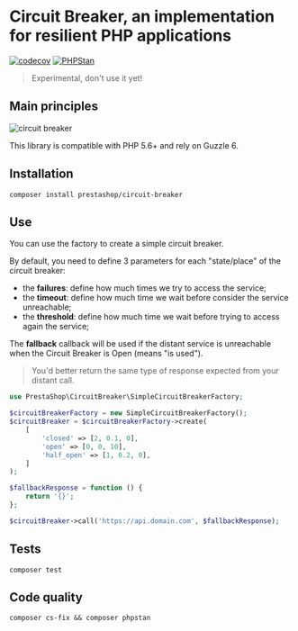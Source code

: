 # Circuit Breaker, an implementation for resilient PHP applications

[![codecov](https://codecov.io/gh/PrestaShop/circuit-breaker/branch/master/graph/badge.svg)](https://codecov.io/gh/PrestaShop/circuit-breaker) [![PHPStan](https://img.shields.io/badge/PHPStan-level%207%2F7-brightgreen.svg)](https://shields.io/#/)

> Experimental, don't use it yet!

## Main principles

![circuit breaker](https://user-images.githubusercontent.com/1247388/49721725-438bd700-fc63-11e8-8498-82ca681b15fb.png)

This library is compatible with PHP 5.6+ and rely on Guzzle 6.

## Installation

```
composer install prestashop/circuit-breaker
```

## Use

You can use the factory to create a simple circuit breaker.

By default, you need to define 3 parameters for each "state/place" of
the circuit breaker:

* the **failures**: define how much times we try to access the service;
* the **timeout**: define how much time we wait before consider the service unreachable;
* the **threshold**: define how much time we wait before trying to access again the service;

The **fallback** callback will be used if the distant service is unreachable when the Circuit Breaker is Open (means "is used"). 

> You'd better return the same type of response expected from your distant call.

```php
use PrestaShop\CircuitBreaker\SimpleCircuitBreakerFactory;

$circuitBreakerFactory = new SimpleCircuitBreakerFactory();
$circuitBreaker = $circuitBreakerFactory->create(
    [
        'closed' => [2, 0.1, 0],
        'open' => [0, 0, 10],
        'half_open' => [1, 0.2, 0],
    ]
);

$fallbackResponse = function () {
    return '{}';
};

$circuitBreaker->call('https://api.domain.com', $fallbackResponse);
```

## Tests

```
composer test
```

## Code quality

```
composer cs-fix && composer phpstan
```